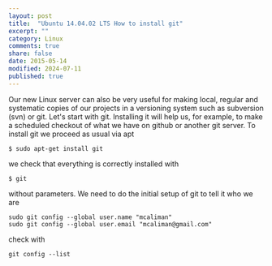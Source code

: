 ```yaml
---
layout: post
title:  "Ubuntu 14.04.02 LTS How to install git"
excerpt: ""
category: Linux
comments: true
share: false
date: 2015-05-14
modified: 2024-07-11
published: true
---
```


Our new Linux server can also be very useful for making local, regular and systematic copies of our projects in a versioning system such as subversion (svn) or git. 
Let's start with git. Installing it will help us, for example, to make a scheduled checkout of what we have on github or another git server.
To install git we proceed as usual via apt

```
$ sudo apt-get install git
```

we check that everything is correctly installed with

```
$ git
```

without parameters. We need to do the initial setup of git to tell it who we are

```
sudo git config --global user.name "mcaliman"
sudo git config --global user.email "mcaliman@gmail.com"
```

check with

```
git config --list
```
